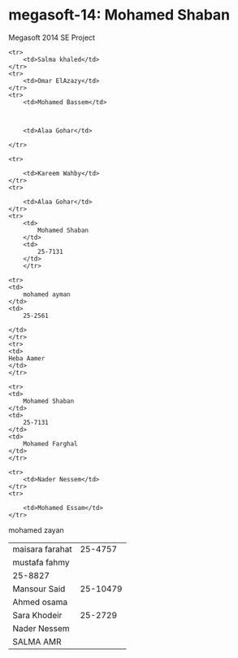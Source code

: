 megasoft-14: Mohamed Shaban
===========

Megasoft 2014 SE Project
<table>



	<tr>
		<td>Salma khaled</td>
	</tr>
	<tr>
		<td>Omar ElAzazy</td>
	</tr>
	<tr>
		<td>Mohamed Bassem</td>

	

		<td>Alaa Gohar</td>

	</tr>

	<tr>

		<td>Kareem Wahby</td>
	</tr>
	<tr>

		<td>Alaa Gohar</td>
    </tr>
	<tr>
		<td>
			Mohamed Shaban
		</td>
		<td>
			25-7131
		</td>
		</tr>
<tr>
	<td>
		maisara farahat
	</td>
	<td>
		25-4757
	</td>
	</tr>
	<tr>
	<td>
		mustafa fahmy
	</td>
	</tr>
	<td>
		25-8827
	</td>
	</tr>

<tr>
	<td>
		Mansour Said
	</td>
	<td>
		25-10479
	</td>
	</tr>

	<tr>
	<td>
		mohamed ayman
	</td>
	<td>
		25-2561

	</td>
	</tr>
	<tr>
	<td>
	Heba Aamer
	</td>
	</tr>

    <tr>
	<td>
		Mohamed Shaban
	</td>
	<td>
		25-7131
	</td>
	<td>
		Mohamed Farghal
	</td>
	</tr>

	<tr>
		<td>Nader Nessem</td>
	</tr>
	<tr>

		<td>Mohamed Essam</td>
	</tr>

<tr>
		<td>Ahmed osama</td>
	</tr>

<tr>
<td>Sara Khodeir</td>
<td>25-2729</td>
<tr>

<tr>
		<td>Nader Nessem</td>
	</tr>
<tr> mohamed zayan </tr>
<tr>
		<td>SALMA AMR</td>
	</tr>
</table>
